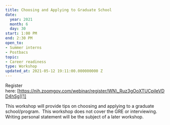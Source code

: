 ```yaml
---
title: Choosing and Applying to Graduate School
date:
  year: 2021
  month: 6
  day: 30
start: 1:00 PM
end: 2:30 PM
open_to:
- Summer interns
- Postbacs
topic:
- Career readiness
type: Workshop
updated_at: 2021-05-12 19:11:00.000000000 Z
---
```

Register
here: [https://nih.zoomgov.com/webinar/register/WN\_Ruz3gOoXTUCpjleVDD4hSg][1]

This workshop will provide tips on choosing and applying to a graduate
school/program.  This workshop does not cover the GRE or interviewing.
Writing personal statement will be the subject of a later workshop.



[1]: https://nih.zoomgov.com/webinar/register/WN_Ruz3gOoXTUCpjleVDD4hSg
